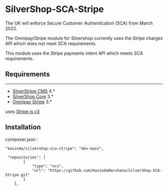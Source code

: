 # SilverShop-SCA-Stripe

The UK will enforce Secure Customer Authentication (SCA) from March 2022.

The Omnipay/Stripe module for Silvershop currently uses the Stripe charges API which does not meet SCA requirements.

This module uses the Stripe payments intent API which meets SCA requirements.

## Requirements
***
* [SilverStripe CMS](https://github.com/silverstripe/silverstripe-cms) 4.*
* [SilverShop Core](https://github.com/silvershop/silvershop-core/) 3.*
* [Omnipay Stripe](https://github.com/thephpleague/omnipay-stripe) 3.*
  

uses [Stripe.js v3](https://stripe.com/docs/stripe-js)

## Installation

composer.json :

```
"kavinda/silvershop-sca-stripe": "dev-main",

 "repositories": [
        {
            "type": "vcs",
            "url": "https://github.com/KavindaHarshana/SilverShop-SCA-Stripe.git"
        }
    ],
```